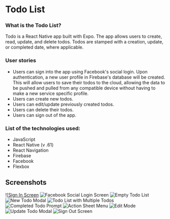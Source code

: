 # Todo List
### What is the Todo List?
Todo is a React Native app built with Expo.
The app allows users to create, read, update, and delete todos.
Todos are stamped with a creation, update, or completed date, where applicable.


### User stories
- Users can sign into the app using Facebook's social login. Upon authentication, a new user profile in Firebase's database will be created. This will allow users to save their todos to the cloud, allowing the data to be pushed and pulled from any compatible device without having to make a new service specific profile.
- Users can create new todos.
- Users can edit/update previously created todos.
- Users can delete their todos.
- Users can sign out of the app.

### List of the technologies used:

- JavaScript
- React Native (v .61)
- React Navigation
- Firebase
- Facebook
- Flexbox

## Screenshots
![[Sign In Screen](https://i.imgur.com/tJl0c1w.png)
![Facebook Social Login Screen](https://i.imgur.com/OqlI1Gh.png)
![Empty Todo List](https://i.imgur.com/XxvVxDS.png)
![New Todo Modal](https://i.imgur.com/WTwSFy5.png)
![Todo List with Multiple Todos](https://i.imgur.com/QxkNSVK.png)
![Completed Todo Prompt](https://i.imgur.com/M0jEgny.png)
![Action Sheet Menu](https://i.imgur.com/8uhASD6.png)
![Edit Mode](https://i.imgur.com/6yPDT7k.png)
![Update Todo Modal](https://i.imgur.com/aHPZaaP.png)
![Sign Out Screen](https://i.imgur.com/DVjkv49.png)
